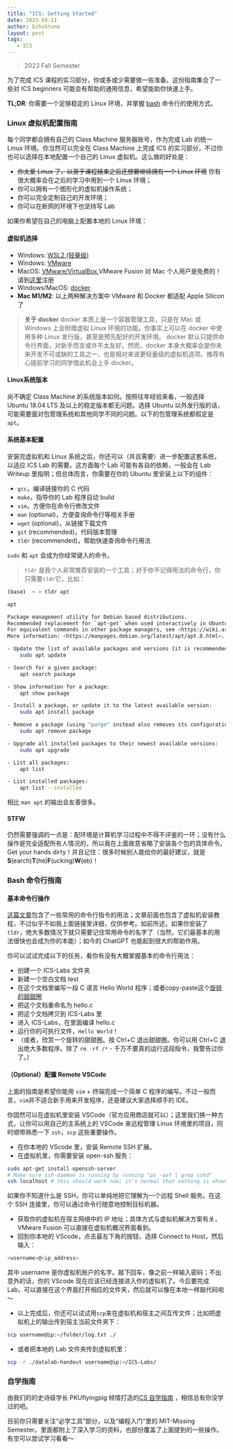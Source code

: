 ```yaml
---
title: "ICS: Getting Started"
date: 2023-09-11
author: EchoStone
layout: post
tags:
   - ICS
---
```

> 2023 Fall Semester

为了完成 ICS 课程的实习部分，你或多或少需要做一些准备。这份指南集合了一些对 ICS beginners 可能会有帮助的通用信息，希望能助你快速上手。

**TL;DR**: 你需要一个足够稳定的 Linux 环境，并掌握 <a href="https://www.gnu.org/software/bash/" target="_blank">bash</a> 命令行的使用方式。


### Linux 虚拟机配置指南

每个同学都会拥有自己的 Class Machine 服务器账号，作为完成 Lab 的统一 Linux 环境。你当然可以完全在 Class Machine 上完成 ICS 的实习部分，不过你也可以选择在本地配置一个自己的 Linux 虚拟机。这么做的好处是：
* ~~你太爱 Linux 了，以至于课程结束之后还想要继续拥有一个 Linux 环境~~ 你有很大概率会在之后的学习中用到一个 Linux 环境；
* 你可以拥有一个图形化的虚拟机操作系统；
* 你可以完全定制自己的开发环境；
* 你可以在断网的环境下也坚持写 Lab

如果你希望在自己的电脑上配置本地的 Linux 环境：

#### 虚拟机选择

* Windows: <a href="https://mp.weixin.qq.com/s/juWtNUnIuFJfXoP_6eKIKg" target="_blank">WSL2 (轻量级) </a>
* Windows: <a href="https://mp.weixin.qq.com/s/T6ertdMaN-Qb-8YlLp12uw" target="_blank">VMware </a>
* MacOS: <a href="https://mp.weixin.qq.com/s/VDwpn34hpLroSLUVhdTxmg" target="_blank">VMware/VirtualBox </a> 
VMware Fusion 对 Mac 个人用户是免费的！请到<a href="https://www.vmware.com/products/fusion.html" target="_blank">这里</a>注册
* Windows/MacOS: <a href="https://mp.weixin.qq.com/s/juWtNUnIuFJfXoP_6eKIKg" target="_blank">docker </a> 
* **Mac M1/M2**: 以上两种解决方案中 VMware 和 Docker 都适配 Apple Silicon 了
    
> **关于 docker** docker 本质上是一个容器管理工具，只是在 Mac 或 Windows 上会附赠虚拟 Linux 环境的功能。你事实上可以在 docker 中使用多种 Linux 发行版，甚至是预先配好的开发环境。
docker 默认只提供命令行界面，对新手而言或许不太友好。然而，docker 本身大概率会是你未来开发不可或缺的工具之一，也是相对来说更轻量级的虚拟机选项。推荐有心提前学习的同学借此机会上手 docker。

#### **Linux系统版本**

尚不确定 Class Machine 的系统版本如何。按照往年经验来看，一般选择 Ubuntu 18.04 LTS 及以上的稳定版本都无问题。选择 Ubuntu 以外发行版的话，可能需要面对包管理系统和其他同学不同的问题。以下的包管理系统都假定是 `apt`。

#### **系统基本配置**

安装完虚拟机和 Linux 系统之后，你还可以（并且需要）进一步配置这套系统，以适应 ICS Lab 的需要。这方面每个 Lab 可能有各自的依赖，一般会在 Lab Writeup 里指明；但总体而言，你需要在你的 Ubuntu 里安装上以下的组件：

* `gcc`，编译链接你的 C 代码
* `make`，指导你的 Lab 程序自动 build
* `vim`，方便你在命令行修改文件
* `man` (optional)，方便查询命令行等相关手册
* `wget` (optional)，从链接下载文件
* `git` (recommended)，代码版本管理
* `tldr` (recommended)，帮助快速查询命令行用法

`sudo` 和 `apt` 会成为你经常键入的命令。

> `tldr` 是我个人非常推荐安装的一个工具；对于你不记得用法的命令行，你只需要`tldr`它，比如：

```bash
(base)  ~ > tldr apt

apt

Package management utility for Debian based distributions.
Recommended replacement for `apt-get` when used interactively in Ubuntu versions 16.04 and later.
For equivalent commands in other package managers, see <https://wiki.archlinux.org/title/Pacman/Rosetta>.
More information: <https://manpages.debian.org/latest/apt/apt.8.html>.

- Update the list of available packages and versions (it is recommended to run this before other "apt" commands):
    sudo apt update

- Search for a given package:
    apt search package

- Show information for a package:
    apt show package

- Install a package, or update it to the latest available version:
    sudo apt install package

- Remove a package (using "purge" instead also removes its configuration files):
    sudo apt remove package

- Upgrade all installed packages to their newest available versions:
    sudo apt upgrade

- List all packages:
    apt list

- List installed packages:
    apt list --installed
```

相比 `man apt` 的输出会友善很多。

#### **STFW**

仍然需要强调的一点是：配环境是计算机学习过程中不得不评鉴的一环；没有什么操作是完全适配所有人情况的，所以我在上面故意省略了安装各个包的具体命令。Get your hands dirty！并且记住：很多时候别人能给你的最好建议，就是 **S**(earch)**T**(he)**F**(ucking)**W**(eb)！

### Bash 命令行指南

#### **基本命令行操作**
<a href="https://mp.weixin.qq.com/s/Xa8-OOddoAKoulUQjE8k3Q" target="_blank">这篇文章</a>包含了一些常用的命令行指令的用法；文章前面也包含了虚拟机安装教程，不过似乎不如我上面链接里详细，仅供参考。如前所述，如果你安装了`tldr`，绝大多数情况下就只需要记住常用命令的名字了（当然，它们最基本的用法很快也会成为你的本能）；如今的 ChatGPT 也能起到很大的帮助作用。

你可以试试完成以下的任务，看你有没有大概掌握基本的命令行用法：
* 创建一个 ICS-Labs 文件夹
* 新建一个空白文档 test
* 在这个文档里编写一段 C 语言 Hello World 程序；或者copy-paste这个<a href="https://gist.github.com/gcr/1075131" target="_blank">旋转的甜甜圈</a>
* 把这个文档重命名为 hello.c
* 把这个文档拷贝到 ICS-Labs 里
* 进入 ICS-Labs，在里面编译 hello.c
* 运行你的可执行文件，`Hello World`！
* （或者，欣赏一个旋转的甜甜圈。按 Ctrl+C 退出甜甜圈。你可以用 Ctrl+C 退出绝大多数程序。除了 `rm -rf /*` - 千万不要真的运行这段指令，我警告过你了。）

#### （Optional）配置 Remote VSCode

上面的指南是希望你能用 `vim` + 终端完成一个简单 C 程序的编写。不过一般而言，`vim`并不适合新手用来开发程序，还是建议大家选择顺手的 IDE。

你固然可以在虚拟机里安装 VSCode（官方应用商店就可以）；这里我们换一种方式，让你可以用自己的主系统上的 VSCode 来远程管理 Linux 环境里的项目，同时顺带熟悉一下 `ssh`，`scp` 这些重要操作。

* 在你本地的 VScode 里，安装 Remote SSH 扩展。
* 在虚拟机里，你需要安装 open-ssh 服务：

```bash
sudo apt-get install openssh-server
# Make sure ssh-daemon is running by running "ps -aef | grep sshd"
ssh localhost # this should work now; it's normal that nothing is shown when inputting your password
```
如果你不知道什么是 SSH，你可以单纯地把它理解为一个远程 Shell 服务。在这个 SSH 连接里，你可以通过命令行随意地控制目标机器。

* 获取你的虚拟机在宿主网络中的 IP 地址；具体方式与虚拟机解决方案有关，VMware Fusion 可以直接在虚拟机概况界面看到。
* 回到你本地的 VScode，点击最左下角的按钮，选择 Connect to Host，然后输入：

```bash
<username>@<ip_address>
```

其中 username 是你虚拟机账户的名字。敲下回车，像之前一样输入密码；不出意外的话，你的 VScode 现在应该已经连接进入你的虚拟机了。今后要完成 Lab，可以直接在这个界面打开相应的文件夹，然后就可以像在本地一样敲代码啦～

* 以上完成后，你还可以试试用`scp`来在虚拟机和宿主之间互传文件；比如把虚拟机上的输出传到宿主当前文件夹下：

```bash
scp username@ip:~/folder/log.txt ./
```

* 或者把本地的 Lab 文件夹传到虚拟机里：

```bash
scp -r ./datalab-handout username@ip:~/ICS-Labs/
```

### 自学指南

由我们的的史诗级学长 PKUflyingpig 倾情打造的<a href="https://csdiy.wiki" target="_blank">CS 自学指南</a> ，相信总有你没学过的吧。

目前你只需要关注“必学工具”部分，以及“编程入门”里的 MIT-Missing Semester。里面都附上了深入学习的资料，也部份覆盖了上面提到的一些操作。有空可以尝试学习看看～
